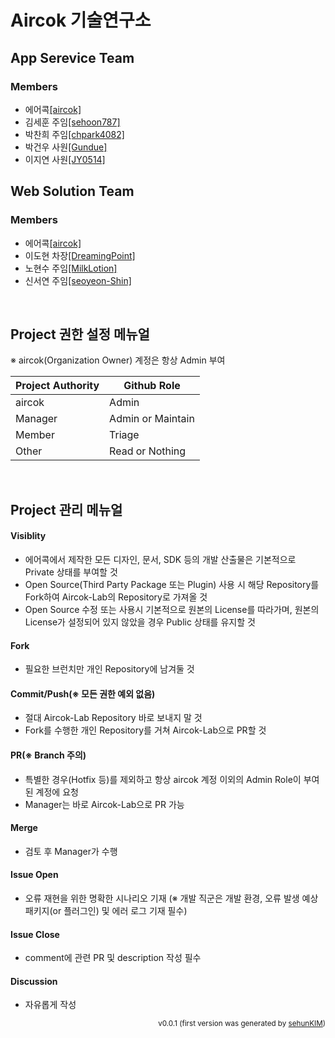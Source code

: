 # Aircok 기술연구소

## App Serevice Team
### Members
- 에어콕[[aircok]](https://github.com/aircok)
- 김세훈 주임[[sehoon787]](https://github.com/sehoon787)
- 박찬희 주임[[chpark4082]](https://github.com/chpark4082)
- 박건우 사원[[Gundue]](https://github.com/Gundue)
- 이지연 사원[[JY0514]](https://github.com/JY0514)

## Web Solution Team
### Members
- 에어콕[[aircok]](https://github.com/aircok)
- 이도현 차장[[DreamingPoint]](https://github.com/DreamingPoint)
- 노현수 주임[[MilkLotion]](https://github.com/MilkLotion)
- 신서연 주임[[seoyeon-Shin]](https://github.com/seoyeon-Shin)
</br>

## Project 권한 설정 메뉴얼

※ aircok(Organization Owner) 계정은 항상 Admin 부여

| Project Authority | Github Role |
| ------ | ------ |
| aircok | Admin |
| Manager | Admin or Maintain |
| Member | Triage |
| Other | Read or Nothing |
</br>

## Project 관리 메뉴얼

#### Visiblity
- 에어콕에서 제작한 모든 디자인, 문서, SDK 등의 개발 산출물은 기본적으로 Private 상태를 부여할 것
- Open Source(Third Party Package 또는 Plugin) 사용 시 해당 Repository를 Fork하여 Aircok-Lab의 Repository로 가져올 것
- Open Source 수정 또는 사용시 기본적으로 원본의 License를 따라가며, 원본의 License가 설정되어 있지 않았을 경우 Public 상태를 유지할 것
#### Fork
- 필요한 브런치만 개인 Repository에 남겨둘 것
#### Commit/Push(※ 모든 권한 예외 없음)
- 절대 Aircok-Lab Repository 바로 보내지 말 것
- Fork를 수행한 개인 Repository를 거쳐 Aircok-Lab으로 PR할 것
#### PR(※ Branch 주의)
- 특별한 경우(Hotfix 등)를 제외하고 항상 aircok 계정 이외의 Admin Role이 부여된 계정에 요청
- Manager는 바로 Aircok-Lab으로 PR 가능
#### Merge
- 검토 후 Manager가 수행
#### Issue Open
- 오류 재현을 위한 명확한 시나리오 기재 (※ 개발 직군은 개발 환경, 오류 발생 예상 패키지(or 플러그인) 및 에러 로그 기재 필수) 
#### Issue Close
- comment에 관련 PR 및 description 작성 필수
#### Discussion
- 자유롭게 작성

<p align="right">
  <sub>v0.0.1 (first version was generated by <a href="https://github.com/sehoon787">sehunKIM</a>)</sub>
</p>
